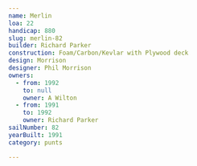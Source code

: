 ```yaml
---
name: Merlin
loa: 22
handicap: 880
slug: merlin-82
builder: Richard Parker
construction: Foam/Carbon/Kevlar with Plywood deck
design: Morrison
designer: Phil Morrison
owners:
  - from: 1992
    to: null
    owner: A Wilton
  - from: 1991
    to: 1992
    owner: Richard Parker
sailNumber: 82
yearBuilt: 1991
category: punts

---
```


